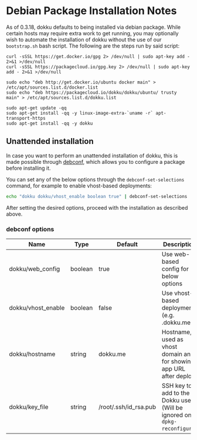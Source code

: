 # Debian Package Installation Notes

As of 0.3.18, dokku defaults to being installed via debian package. While certain hosts may require extra work to get running, you may optionally wish to automate the installation of dokku without the use of our `bootstrap.sh` bash script. The following are the steps run by said script:

```shell
curl -sSSL https://get.docker.io/gpg 2> /dev/null | sudo apt-key add - 2>&1 >/dev/null
curl -sSSL https://packagecloud.io/gpg.key 2> /dev/null | sudo apt-key add - 2>&1 >/dev/null

sudo echo "deb http://get.docker.io/ubuntu docker main" > /etc/apt/sources.list.d/docker.list
sudo echo "deb https://packagecloud.io/dokku/dokku/ubuntu/ trusty main" > /etc/apt/sources.list.d/dokku.list

sudo apt-get update -qq
sudo apt-get install -qq -y linux-image-extra-`uname -r` apt-transport-https
sudo apt-get install -qq -y dokku
```

## Unattended installation

In case you want to perform an unattended installation of dokku, this is made possible through [debconf](https://en.wikipedia.org/wiki/Debconf_%28software_package%29), which allows you to configure a package before installing it.

You can set any of the below options through the `debconf-set-selections` command, for example to enable vhost-based deployments:

```bash
echo "dokku dokku/vhost_enable boolean true" | debconf-set-selections
```

After setting the desired options, proceed with the installation as described above.

### debconf options

| Name               | Type    | Default               | Description                                                              |
| ------------------ | ------- | --------------------- | ------------------------------------------------------------------------ |
| dokku/web_config   | boolean | true                  | Use web-based config for below options                                   |
| dokku/vhost_enable | boolean | false                 | Use vhost-based deployments (e.g. <app>.dokku.me)                        |
| dokku/hostname     | string  | dokku.me              | Hostname, used as vhost domain and for showing app URL after deploy      |
| dokku/key_file     | string  | /root/.ssh/id_rsa.pub | SSH key to add to the Dokku user (Will be ignored on `dpkg-reconfigure`) |
